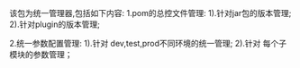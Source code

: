 该包为统一管理器,包括如下内容:
1.pom的总控文件管理:
	1).针对jar包的版本管理;
	2).针对plugin的版本管理;

2.统一参数配置管理:
	1).针对 dev,test,prod不同环境的统一管理;
	2).针对 每个子模块的参数管理；
